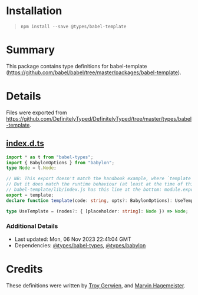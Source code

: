 # Installation
> `npm install --save @types/babel-template`

# Summary
This package contains type definitions for babel-template (https://github.com/babel/babel/tree/master/packages/babel-template).

# Details
Files were exported from https://github.com/DefinitelyTyped/DefinitelyTyped/tree/master/types/babel-template.
## [index.d.ts](https://github.com/DefinitelyTyped/DefinitelyTyped/tree/master/types/babel-template/index.d.ts)
````ts
import * as t from "babel-types";
import { BabylonOptions } from "babylon";
type Node = t.Node;

// NB: This export doesn't match the handbook example, where `template` is the default export.
// But it does match the runtime behaviour (at least at the time of this writing). For some reason,
// babel-template/lib/index.js has this line at the bottom: module.exports = exports["default"];
export = template;
declare function template(code: string, opts?: BabylonOptions): UseTemplate;

type UseTemplate = (nodes?: { [placeholder: string]: Node }) => Node;

````

### Additional Details
 * Last updated: Mon, 06 Nov 2023 22:41:04 GMT
 * Dependencies: [@types/babel-types](https://npmjs.com/package/@types/babel-types), [@types/babylon](https://npmjs.com/package/@types/babylon)

# Credits
These definitions were written by [Troy Gerwien](https://github.com/yortus), and [Marvin Hagemeister](https://github.com/marvinhagemeister).
